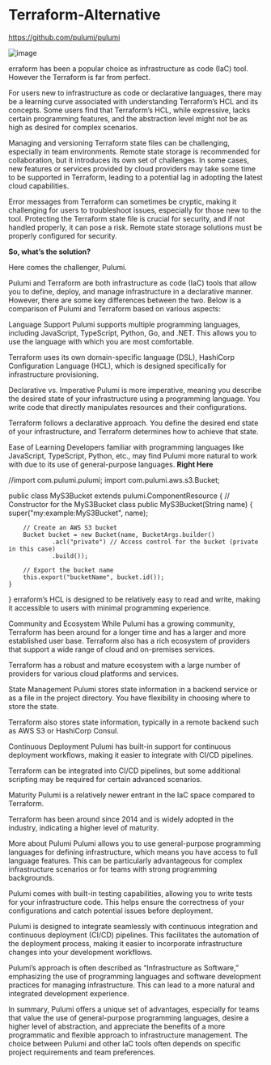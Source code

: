 # Terraform-Alternative

https://github.com/pulumi/pulumi

![image](https://github.com/Blass2000/Terraform-Alternative/assets/89789502/df24a361-db4e-4c95-b14d-cca7bcad9d62)

erraform has been a popular choice as infrastructure as code (IaC) tool. However the Terraform is far from perfect.

For users new to infrastructure as code or declarative languages, there may be a learning curve associated with understanding Terraform’s HCL and its concepts. Some users find that Terraform’s HCL, while expressive, lacks certain programming features, and the abstraction level might not be as high as desired for complex scenarios.

Managing and versioning Terraform state files can be challenging, especially in team environments. Remote state storage is recommended for collaboration, but it introduces its own set of challenges. In some cases, new features or services provided by cloud providers may take some time to be supported in Terraform, leading to a potential lag in adopting the latest cloud capabilities.

Error messages from Terraform can sometimes be cryptic, making it challenging for users to troubleshoot issues, especially for those new to the tool. Protecting the Terraform state file is crucial for security, and if not handled properly, it can pose a risk. Remote state storage solutions must be properly configured for security.

**So, what’s the solution?**

Here comes the challenger, Pulumi.

Pulumi and Terraform are both infrastructure as code (IaC) tools that allow you to define, deploy, and manage infrastructure in a declarative manner. However, there are some key differences between the two. Below is a comparison of Pulumi and Terraform based on various aspects:

Language Support
Pulumi supports multiple programming languages, including JavaScript, TypeScript, Python, Go, and .NET. This allows you to use the language with which you are most comfortable.

Terraform uses its own domain-specific language (DSL), HashiCorp Configuration Language (HCL), which is designed specifically for infrastructure provisioning.

Declarative vs. Imperative
Pulumi is more imperative, meaning you describe the desired state of your infrastructure using a programming language. You write code that directly manipulates resources and their configurations.

Terraform follows a declarative approach. You define the desired end state of your infrastructure, and Terraform determines how to achieve that state.

Ease of Learning
Developers familiar with programming languages like JavaScript, TypeScript, Python, etc., may find Pulumi more natural to work with due to its use of general-purpose languages.
**Right Here**

//import com.pulumi.pulumi;
import com.pulumi.aws.s3.Bucket;

public class MyS3Bucket extends pulumi.ComponentResource {
    // Constructor for the MyS3Bucket class
    public MyS3Bucket(String name) {
        super("my:example:MyS3Bucket", name);

        // Create an AWS S3 bucket
        Bucket bucket = new Bucket(name, BucketArgs.builder()
                .acl("private") // Access control for the bucket (private in this case)
                .build());

        // Export the bucket name
        this.export("bucketName", bucket.id());
    }
}
erraform’s HCL is designed to be relatively easy to read and write, making it accessible to users with minimal programming experience.

Community and Ecosystem
While Pulumi has a growing community, Terraform has been around for a longer time and has a larger and more established user base. Terraform also has a rich ecosystem of providers that support a wide range of cloud and on-premises services.

Terraform has a robust and mature ecosystem with a large number of providers for various cloud platforms and services.

State Management
Pulumi stores state information in a backend service or as a file in the project directory. You have flexibility in choosing where to store the state.

Terraform also stores state information, typically in a remote backend such as AWS S3 or HashiCorp Consul.

Continuous Deployment
Pulumi has built-in support for continuous deployment workflows, making it easier to integrate with CI/CD pipelines.

Terraform can be integrated into CI/CD pipelines, but some additional scripting may be required for certain advanced scenarios.

Maturity
Pulumi is a relatively newer entrant in the IaC space compared to Terraform.

Terraform has been around since 2014 and is widely adopted in the industry, indicating a higher level of maturity.

More about Pulumi
Pulumi allows you to use general-purpose programming languages for defining infrastructure, which means you have access to full language features. This can be particularly advantageous for complex infrastructure scenarios or for teams with strong programming backgrounds.

Pulumi comes with built-in testing capabilities, allowing you to write tests for your infrastructure code. This helps ensure the correctness of your configurations and catch potential issues before deployment.

Pulumi is designed to integrate seamlessly with continuous integration and continuous deployment (CI/CD) pipelines. This facilitates the automation of the deployment process, making it easier to incorporate infrastructure changes into your development workflows.

Pulumi’s approach is often described as “Infrastructure as Software,” emphasizing the use of programming languages and software development practices for managing infrastructure. This can lead to a more natural and integrated development experience.

In summary, Pulumi offers a unique set of advantages, especially for teams that value the use of general-purpose programming languages, desire a higher level of abstraction, and appreciate the benefits of a more programmatic and flexible approach to infrastructure management. The choice between Pulumi and other IaC tools often depends on specific project requirements and team preferences.

